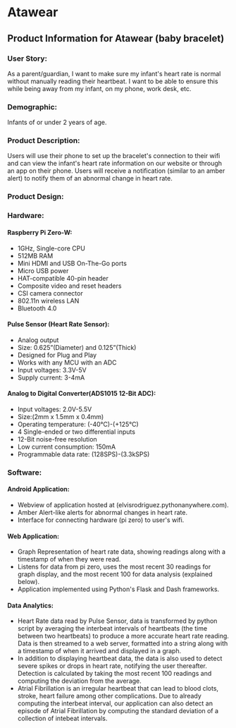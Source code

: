 # Atawear

## Product Information for Atawear (baby bracelet)

### User Story:
As a parent/guardian, I want to make sure my infant's heart rate is normal without manually reading their heartbeat. I want to be able to ensure this while being away from my infant, on my phone, work desk, etc.

### Demographic:
Infants of or under 2 years of age.

### Product Description:
Users will use their phone to set up the bracelet's connection to their wifi and can view the infant's heart rate information on our website or through an app on their phone. Users will receive a notification (similar to an amber alert) to notify them of an abnormal change in heart rate.

### Product Design:

### Hardware:
#### Raspberry Pi Zero-W:
- 1GHz, Single-core CPU
- 512MB RAM
- Mini HDMI and USB On-The-Go ports
- Micro USB power
- HAT-compatible 40-pin header
- Composite video and reset headers
- CSI camera connector
- 802.11n wireless LAN
- Bluetooth 4.0

#### Pulse Sensor (Heart Rate Sensor):
- Analog output
- Size: 0.625”(Diameter) and 0.125”(Thick)
- Designed for Plug and Play
- Works with any MCU with an ADC
- Input voltages: 3.3V-5V
- Supply current: 3-4mA

#### Analog to Digital Converter(ADS1015 12-Bit ADC):			           
- Input voltages: 2.0V-5.5V
- Size:(2mm x 1.5mm x 0.4mm)
- Operating temperature: (-40°C)-(+125°C)
- 4 Single-ended or two differential inputs
- 12-Bit noise-free resolution
- Low current consumption: 150mA
- Programmable data rate: (128SPS)-(3.3kSPS)

### Software:
#### Android Application:
- Webview of application hosted at (elvisrodriguez.pythonanywhere.com).
- Amber Alert-like alerts for abnormal changes in heart rate.
- Interface for connecting hardware (pi zero) to user's wifi.

#### Web Application:
- Graph Representation of heart rate data, showing readings along with a timestamp of when they were read.
- Listens for data from pi zero, uses the most recent 30 readings for graph display, and the most recent 100 for data analysis (explained below).
- Application implemented using Python's Flask and Dash frameworks.

#### Data Analytics:
- Heart Rate data read by Pulse Sensor, data is transformed by python script by averaging the interbeat intervals of heartbeats (the time between two heartbeats) to produce a more accurate heart rate reading. Data is then streamed to a web server, formatted into a string along with a timestamp of when it arrived and displayed in a graph.
- In addition to displaying heartbeat data, the data is also used to detect severe spikes or drops in heart rate, notifying the user thereafter. Detection is calculated by taking the most recent 100 readings and computing the deviation from the average.
- Atrial Fibrillation is an irregular heartbeat that can lead to blood clots, stroke, heart failure among other complications. Due to already computing the interbeat interval, our application can also detect an episode of Atrial Fibrillation by computing the standard deviation of a collection of intebeat intervals.
